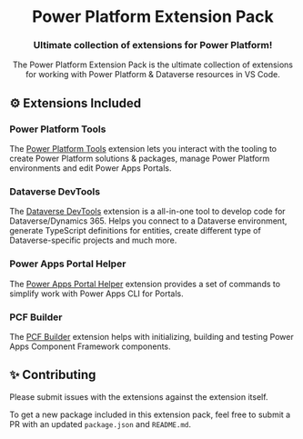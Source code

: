 <p align="center">
    <h1 align="center">
        Power Platform Extension Pack
    </h1>
    <h3 align="center">
        Ultimate collection of extensions for Power Platform!
    </h3>
    <p align="center">
        The Power Platform Extension Pack is the ultimate collection of extensions for working with Power Platform & Dataverse resources in VS Code.
    </p>
</p>

## ⚙ Extensions Included

### Power Platform Tools

The [Power Platform Tools](https://marketplace.visualstudio.com/items?itemName=microsoft-IsvExpTools.powerplatform-vscode) extension lets you interact with the tooling to create Power Platform solutions & packages, manage Power Platform environments and edit Power Apps Portals.

### Dataverse DevTools

The [Dataverse DevTools](https://marketplace.visualstudio.com/items?itemName=danish-naglekar.dataverse-devtools) extension is a all-in-one tool to develop code for Dataverse/Dynamics 365. Helps you connect to a Dataverse environment, generate TypeScript definitions for entities, create different type of Dataverse-specific projects and much more.

### Power Apps Portal Helper

The [Power Apps Portal Helper](https://marketplace.visualstudio.com/items?itemName=oleksandr-olashyn.portal-helper-vscode) extension provides a set of commands to simplify work with Power Apps CLI for Portals.

### PCF Builder

The [PCF Builder](https://marketplace.visualstudio.com/items?itemName=danish-naglekar.pcf-builder) extension helps with initializing, building and testing Power Apps Component Framework components.

## ✨ Contributing

Please submit issues with the extensions against the extension itself.

To get a new package included in this extension pack, feel free to submit a PR with an updated `package.json` and `README.md`.